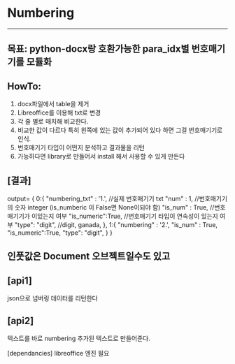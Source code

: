 # Numbering
***
## 목표: python-docx랑 호환가능한 para_idx별 번호매기기를 모듈화


## HowTo:
1. docx파일에서 table을 제거   
2. Libreoffice를 이용해 txt로 변경   
3. 각 줄 별로 매치해 비교한다.   
4. 비교한 값이 다르다 특히 왼쪽에 있는 값이 추가되어 있다 하면 그걸 번호매기기로 인식.   
5. 번호매기기 타입이 어떤지 분석하고 결과물을 리턴   
6. 가능하다면 library로 만들어서 install 해서 사용할 수 있게 만든다   


## [결과]
output=
{
    0:{
        "numbering_txt" : '1.', //실제 번호매기기 txt
        "num" : 1,  //번호매기기의 숫자 integer (is_numberic 이 False면 None이되야 함)
        "is_num" : True,  //번호매기기가 이있는지 여부
        "is_numeric":True,  //번호매기기 타입이 연속성이 있는지 여부
        "type": "digit",  //digit, ganada, 
    },
    1:{
        "numbering" : '2.',
        "is_num" : True, 
        "is_numeric":True, 
        "type": "digit",
    }
}

## 인풋값은 Document 오브젝트일수도 있고
## 

## [api1]
json으로 넘버링 데이터를 리턴한다

## [api2]
텍스트를 바로 numbering 추가된 텍스트로 만들어준다.


[dependancies]
libreoffice 엔진 필요